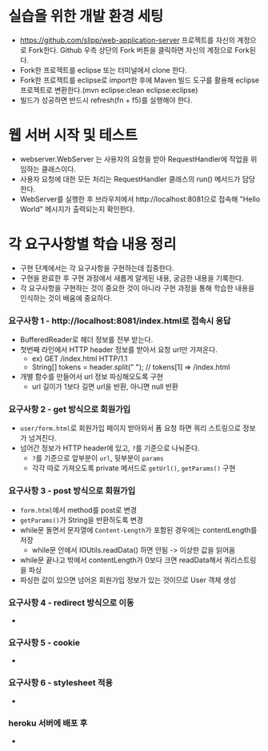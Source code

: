 # 실습을 위한 개발 환경 세팅

* https://github.com/slipp/web-application-server 프로젝트를 자신의 계정으로 Fork한다. Github 우측 상단의 Fork 버튼을 클릭하면 자신의 계정으로 Fork된다.
* Fork한 프로젝트를 eclipse 또는 터미널에서 clone 한다.
* Fork한 프로젝트를 eclipse로 import한 후에 Maven 빌드 도구를 활용해 eclipse 프로젝트로 변환한다.(mvn eclipse:clean eclipse:eclipse)
* 빌드가 성공하면 반드시 refresh(fn + f5)를 실행해야 한다.

# 웹 서버 시작 및 테스트

* webserver.WebServer 는 사용자의 요청을 받아 RequestHandler에 작업을 위임하는 클래스이다.
* 사용자 요청에 대한 모든 처리는 RequestHandler 클래스의 run() 메서드가 담당한다.
* WebServer를 실행한 후 브라우저에서 http://localhost:8081으로 접속해 "Hello World" 메시지가 출력되는지 확인한다.

# 각 요구사항별 학습 내용 정리

* 구현 단계에서는 각 요구사항을 구현하는데 집중한다.
* 구현을 완료한 후 구현 과정에서 새롭게 알게된 내용, 궁금한 내용을 기록한다.
* 각 요구사항을 구현하는 것이 중요한 것이 아니라 구현 과정을 통해 학습한 내용을 인식하는 것이 배움에 중요하다.

### 요구사항 1 - http://localhost:8081/index.html로 접속시 응답

* BufferedReader로 헤더 정보를 전부 받는다.
* 첫번째 라인에서 HTTP header 정보를 받아서 요청 url만 가져온다.
  * ex) GET /index.html HTTP/1.1
  * String[] tokens = header.split(" "); // tokens[1] => /index.html
* 개별 함수를 만들어서 url 정보 파싱해오도록 구현
  * url 길이가 1보다 길면 url을 반환, 아니면 null 반환

### 요구사항 2 - get 방식으로 회원가입

* `user/form.html`로 회원가입 페이지 받아와서 폼 요청 하면 쿼리 스트링으로 정보가 넘겨진다.
* 넘어간 정보가 HTTP header에 있고, `?`를 기준으로 나눠준다.
  * `?`를 기준으로 앞부분이 `url`, 뒷부분이 `params`
  * 각각 따로 가져오도록 private 메서드로 `getUrl()`, `getParams()` 구현

### 요구사항 3 - post 방식으로 회원가입

* `form.html`에서 method를 post로 변경
* `getParams()`가 String을 반환하도록 변경
* while문 돌면서 문자열에 `Content-Length`가 포함된 경우에는 contentLength를 저장
  * while문 안에서 IOUtils.readData() 하면 안됨 -> 이상한 값을 읽어옴
* while문 끝나고 밖에서 contentLength가 0보다 크면 readData해서 쿼리스트링을 파싱
* 파싱한 값이 있으면 넘어온 회원가입 정보가 있는 것이므로 User 객체 생성

### 요구사항 4 - redirect 방식으로 이동

*

### 요구사항 5 - cookie

* 

### 요구사항 6 - stylesheet 적용

* 

### heroku 서버에 배포 후

* 
